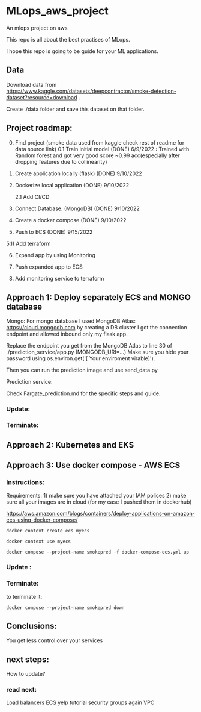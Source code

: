 # MLops_aws_project
An mlops project on aws

This repo is all about the best practises of MLops.

I hope this repo is going to be guide for your ML applications.


## Data

Download data from https://www.kaggle.com/datasets/deepcontractor/smoke-detection-dataset?resource=download .

Create ./data folder and save this dataset on that folder.

## Project roadmap:
0) Find project (smoke data used from kaggle check rest of readme for data source link)
  0.1 Train initial model (DONE) 6/9/2022 : Trained with Random forest and got very good score ~0.99 acc(especially after dropping features due to collinearity) 

1) Create application locally (flask) (DONE) 9/10/2022

2) Dockerize local application (DONE) 9/10/2022

    2.1 Add CI/CD

3) Connect Database. (MongoDB) (DONE) 9/10/2022

4) Create a docker compose (DONE) 9/10/2022

5) Push to ECS (DONE) 9/15/2022

  5.1) Add terraform

6) Expand app by using Monitoring

7) Push expanded app to ECS

8) Add monitoring service to terraform

## Approach 1: Deploy separately ECS and MONGO database

Mongo:
For mongo database I used MongoDB Atlas: https://cloud.mongodb.com
by creating a DB cluster I got the connection endpoint and allowed inbound only my flask app.

Replace the endpoint you get from the MongoDB Atlas to line 30 of ./prediction_service/app.py (MONGODB_URI=...)
Make sure you hide your password using os.environ.get('[ Your enviroment virable]').

Then you can run the prediction image and use send_data.py

Prediction service:

Check Fargate_prediction.md for the specific steps and guide.

### Update:

### Terminate:

## Approach 2: Kubernetes and EKS


## Approach 3: Use docker compose - AWS ECS

### Instructions:

Requirements: 1) make sure you have attached your IAM polices
              2) make sure all your images are in cloud (for my case I pushed them in dockerhub)

https://aws.amazon.com/blogs/containers/deploy-applications-on-amazon-ecs-using-docker-compose/
```
docker context create ecs myecs

docker context use myecs

docker compose --project-name smokepred -f docker-compose-ecs.yml up
```


### Update :

### Terminate:

to terminate it:
```
docker compose --project-name smokepred down 
```

## Conclusions:

You get less control over your services

## next steps:

How to update?

### read next:

Load balancers
ECS yelp tutorial
security groups
again VPC

